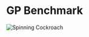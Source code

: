 # GP Benchmark

![Spinning Cockroach](https://pa1.narvii.com/7526/5e3e21fcea5001d1a1968cf0e483b96b9d2cbd56r1-250-250_128.gif)
